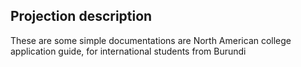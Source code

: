 ## Projection description
These are some simple documentations are North American college application guide, for international students from Burundi